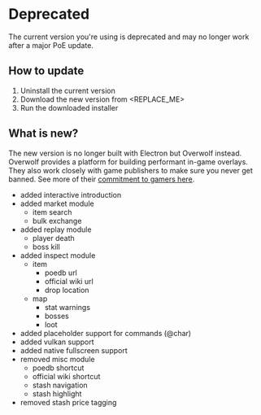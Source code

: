 # Deprecated

The current version you're using is deprecated and may no longer work after a major PoE update.

## How to update

1. Uninstall the current version
2. Download the new version from <REPLACE_ME>
3. Run the downloaded installer

## What is new?

The new version is no longer built with Electron but Overwolf instead. Overwolf provides a platform for building performant in-game overlays. They also work closely with game publishers to make sure you never get banned. See more of their [commitment to gamers here](https://www.overwolf.com/our-commitment).

- added interactive introduction
- added market module
  - item search
  - bulk exchange
- added replay module
  - player death
  - boss kill
- added inspect module
  - item
    - poedb url
    - official wiki url
    - drop location
  - map
    - stat warnings
    - bosses
    - loot
- added placeholder support for commands (@char)
- added vulkan support
- added native fullscreen support
- removed misc module
  - poedb shortcut
  - official wiki shortcut
  - stash navigation
  - stash highlight
- removed stash price tagging
